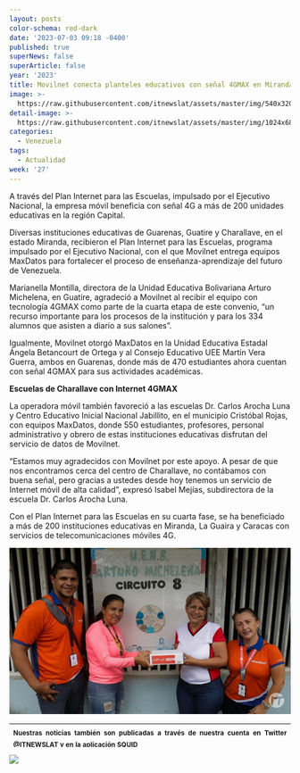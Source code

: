 ```yaml
---
layout: posts
color-schema: red-dark
date: '2023-07-03 09:18 -0400'
published: true
superNews: false
superArticle: false
year: '2023'
title: Movilnet conecta planteles educativos con señal 4GMAX en Miranda
image: >-
  https://raw.githubusercontent.com/itnewslat/assets/master/img/540x320/Movinet-Escuela-p.jpg
detail-image: >-
  https://raw.githubusercontent.com/itnewslat/assets/master/img/1024x680/Movinet-Escuela-g.jpg
categories:
  - Venezuela
tags:
  - Actualidad
week: '27'
---
```

A través del Plan Internet para las Escuelas, impulsado por el Ejecutivo Nacional, la empresa móvil beneficia con señal 4G a más de 200 unidades educativas en la región Capital.

Diversas instituciones educativas de Guarenas, Guatire y Charallave, en el estado Miranda, recibieron el Plan Internet para las Escuelas, programa impulsado por el Ejecutivo Nacional, con el que Movilnet entrega equipos MaxDatos para fortalecer el proceso de enseñanza-aprendizaje del futuro de Venezuela.

Marianella Montilla, directora de la Unidad Educativa Bolivariana Arturo Michelena, en Guatire, agradeció a Movilnet al recibir el equipo con tecnología 4GMAX como parte de la cuarta etapa de este convenio, “un recurso importante para los procesos de la institución y para los 334 alumnos que asisten a diario a sus salones”.

Igualmente, Movilnet otorgó MaxDatos en la Unidad Educativa Estadal Ángela Betancourt de Ortega y al Consejo Educativo UEE Martín Vera Guerra, ambos en Guarenas, donde más de 470 estudiantes ahora cuentan con señal 4GMAX para sus actividades académicas.

**Escuelas de Charallave con Internet 4GMAX**

La operadora móvil también favoreció a las escuelas Dr. Carlos Arocha Luna y Centro Educativo Inicial Nacional Jabillito, en el municipio Cristóbal Rojas, con equipos MaxDatos, donde 550 estudiantes, profesores, personal administrativo y obrero de estas instituciones educativas disfrutan del servicio de datos de Movilnet.

“Estamos muy agradecidos con Movilnet por este apoyo.  A pesar de que nos encontramos cerca del centro de Charallave, no contábamos con buena señal, pero gracias a ustedes desde hoy tenemos un servicio de Internet móvil de alta calidad”, expresó Isabel Mejías, subdirectora de la escuela Dr. Carlos Arocha Luna.

Con el Plan Internet para las Escuelas en su cuarta fase, se ha beneficiado a más de 200 instituciones educativas en Miranda, La Guaira y Caracas con servicios de telecomunicaciones móviles 4G.

![](https://raw.githubusercontent.com/itnewslat/assets/master/img/540x320/Movinet-Escuela-p.jpg)

<table style="height: 42px;" width="569">
<tbody>
<tr>
<td style="text-align: justify;"><sub><strong>Nuestras noticias también son publicadas a través de nuestra cuenta en Twitter <a href="https://twitter.com/itnewslat?lang=es">@ITNEWSLAT</a> y en la aplicación <a href="https://squidapp.co/en/">SQUID</a></strong></sub></td>
</tr>
</tbody>
</table>

<img src="https://tracker.metricool.com/c3po.jpg?hash=56f88a41e39ab42c063cc51676587a04"/>
